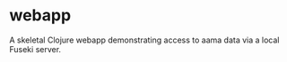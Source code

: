 webapp
======

A skeletal Clojure webapp demonstrating access to aama data via a local Fuseki server.  
